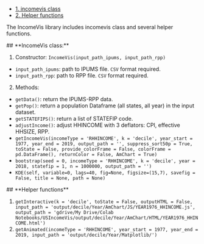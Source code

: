 - [1. incomevis class](#id-section1)
- [2. Helper functions](#id-section2)

The IncomeVis library includes incomevis class and several helper functions.

<div id='id-section1'/>
## **IncomeVis class:**

1. Constructor: `IncomeVis(input_path_ipums, input_path_rpp)`
  * `input_path_ipums`: path to IPUMS file. `CSV` format required. 
  * `input_path_rpp`: path to RPP file. `CSV` format required.

2. Methods:
  * `getData()`: return the IPUMS-RPP data. 
  * `getPop()`: return a population Dataframe (all states, all year) in the input dataset.
  * `getSTATEFIPS()`: return a list of STATEFIP code.
  * `adjustIncome()`: adjust HHINCOME with 3 deflators: CPI, effective HHSIZE, RPP.
  * `getIncomeVis(incomeType = 'RHHINCOME', k = 'decile', year_start = 1977, year_end = 2019, output_path = '', suppress_sort50p = True, toState = False, provide_colorFrame = False, colorFrame = pd.DataFrame(), returnColor = False, AmChart = True)`
  * `bootstrap(seed = 0, incomeType = 'RHHINCOME', k = 'decile', year = 2018, statefip = 1, n = 1000000, output_path = '')`
  * `KDE(self, variable=0, lags=40, fig=None, figsize=(15,7), savefig = False, title = None, path = None)`

<div id='id-section2'/>
## **Helper functions**

1. `getInteractive(k = 'decile', toState = False, outputHTML = False, input_path = 'output/decile/Year/AmChart/JS/YEAR1976_HHINCOME.js', output_path = 'gdrive/My Drive/Colab Notebooks/USIncomeVis/output/decile/Year/AmChart/HTML/YEAR1976_HHINCOME.html')`
2. `getAnimated(incomeType = 'RHHINCOME', year_start = 1977, year_end = 2019, input_path = 'output/decile/Year/Matplotlib/')`
